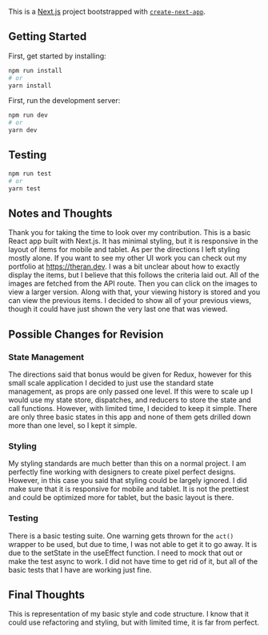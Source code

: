 This is a [Next.js](https://nextjs.org/) project bootstrapped with [`create-next-app`](https://github.com/vercel/next.js/tree/canary/packages/create-next-app).

## Getting Started

First, get started by installing:

```bash
npm run install
# or
yarn install
```

First, run the development server:

```bash
npm run dev
# or
yarn dev
```

## Testing

```bash
npm run test
# or
yarn test
```

## Notes and Thoughts

Thank you for taking the time to look over my contribution. This is a basic React app built with Next.js. It has minimal styling, but it is responsive in the layout of items for mobile and tablet. As per the directions I left styling mostly alone. If you want to see my other UI work you can check out my portfolio at https://theran.dev. I was a bit unclear about how to exactly display the items, but I believe that this follows the criteria laid out. All of the images are fetched from the API route. Then you can click on the images to view a larger version. Along with that, your viewing history is stored and you can view the previous items. I decided to show all of your previous views, though it could have just shown the very last one that was viewed.

## Possible Changes for Revision

### State Management

The directions said that bonus would be given for Redux, however for this small scale application I decided to just use the standard state management, as props are only passed one level.  If this were to scale up I would use my state store, dispatches, and reducers to store the state and call functions.  However, with limited time, I decided to keep it simple.  There are only three basic states in this app and none of them gets drilled down more than one level, so I kept it simple.

### Styling

My styling standards are much better than this on a normal project.  I am perfectly fine working with designers to create pixel perfect designs.  However, in this case you said that styling could be largely ignored.  I did make sure that it is responsive for mobile and tablet.  It is not the prettiest and could be optimized more for tablet, but the basic layout is there.

### Testing

There is a basic testing suite.  One warning gets thrown for the `act()` wrapper to be used, but due to time, I was not able to get it to go away.  It is due to the setState in the useEffect function.  I need to mock that out or make the test async to work.  I did not have time to get rid of it, but all of the basic tests that I have are working just fine.

## Final Thoughts

This is representation of my basic style and code structure.  I know that it could use refactoring and styling, but with limited time, it is far from perfect.
